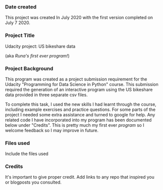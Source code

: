 ### Date created
This project was created In July 2020 with the first version completed on
July 7 2020.

### Project Title
Udacity project: US bikeshare data

(aka _Runa's first ever program!_)

### Project Background
This program was created as a project submission requirement for the Udacity
"Programming for Data Science in Python" course.
This submission required the generation of an interactive program using the US bikeshare data provided in three separate csv files.

To complete this task, I used the new skills I had learnt through the course, including example exercises and practice questions.
For some parts of the project I needed some extra assistance and turned to google for help. Any related code I have incorporated into my program has been documented below under "Credits".
This is pretty much my first ever _program_ so I welcome feedback so I may improve in future.

### Files used
Include the files used

### Credits
It's important to give proper credit. Add links to any repo that inspired you or blogposts you consulted.
